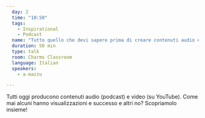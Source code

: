 ```yaml
---
  day: 2
  time: "10:50"
  tags:
    - Inspirational
    - Podcast
  name: "Tutto quello che devi sapere prima di creare contenuti audio e video"
  duration: 50 min
  type: talk
  room: Charms Classroom
  language: Italian
  speakers:
    - a-mazzu

---
```

Tutti oggi producono contenuti audio (podcast) e video (su YouTube). Come mai alcuni hanno visualizzazioni e successo e altri no? Scopriamolo insieme!
  